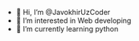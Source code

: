 - 👋 Hi, I’m @JavokhirUzCoder
- 👀 I’m interested in Web developing
- 🌱 I’m currently learning python
<!---
JavokhirUzCoder/JavokhirUzCoder is a ✨ special ✨ repository because its `README.md` (this file) appears on your GitHub profile.
You can click the Preview link to take a look at your changes.
--->
